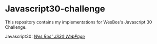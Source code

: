 #  Javascript30-challenge

This repository contains my implementations for WesBos's Javascript 30 Challenge.

Javascript30: [_Wes Bos' JS30 WebPage_](https://javascript30.com/)
